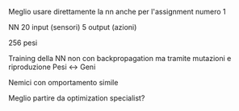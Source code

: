 Meglio usare direttamente la nn anche per l'assignment numero 1

NN
20 input  (sensori)
5  output (azioni)

256 pesi

Training della NN non con backpropagation ma tramite mutazioni e riproduzione
Pesi <-> Geni

Nemici con omportamento simile

Meglio partire da optimization specialist?
